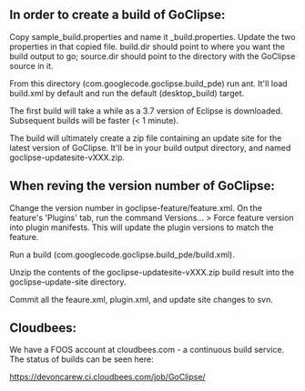 In order to create a build of GoClipse:
-------------

Copy sample_build.properties and name it <username>_build.properties. Update the two properties
in that copied file. build.dir should point to where you want the build output to go; source.dir
should point to the directory with the GoClipse source in it.

From this directory (com.googlecode.goclipse.build_pde) run ant. It'll load build.xml by default
and run the default (desktop_build) target.

The first build will take a while as a 3.7 version of Eclipse is downloaded. Subsequent builds will
be faster (< 1 minute).

The build will ultimately create a zip file containing an update site for the latest version of
GoClipse. It'll be in your build output directory, and named goclipse-updatesite-vXXX.zip.

When reving the version number of GoClipse:
-------------

Change the version number in goclipse-feature/feature.xml. On the feature's 'Plugins' tab, run the
command Versions... > Force feature version into plugin manifests. This will update the plugin versions
to match the feature.

Run a build (com.googlecode.goclipse.build_pde/build.xml).

Unzip the contents of the goclipse-updatesite-vXXX.zip build result into the goclipse-update-site
directory.

Commit all the feaure.xml, plugin.xml, and update site changes to svn.

Cloudbees:
-------------
We have a FOOS account at cloudbees.com - a continuous build service. The status of builds can be
seen here:

  https://devoncarew.ci.cloudbees.com/job/GoClipse/
    
